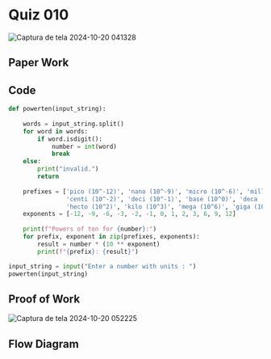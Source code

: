# Quiz 010

![Captura de tela 2024-10-20 041328](https://github.com/user-attachments/assets/a6d1b292-d38e-418c-a417-f5d8d7181260)

## Paper Work



## Code

```py
def powerten(input_string):
    
    words = input_string.split()  
    for word in words:
        if word.isdigit():  
            number = int(word)
            break
    else:
        print("invalid.")
        return
    
    prefixes = ['pico (10^-12)', 'nano (10^-9)', 'micro (10^-6)', 'milli (10^-3)',
                'centi (10^-2)', 'deci (10^-1)', 'base (10^0)', 'deca (10^1)',
                'hecto (10^2)', 'kilo (10^3)', 'mega (10^6)', 'giga (10^9)', 'tera (10^12)']
    exponents = [-12, -9, -6, -3, -2, -1, 0, 1, 2, 3, 6, 9, 12]
    
    print(f"Powers of ten for {number}:")
    for prefix, exponent in zip(prefixes, exponents):
        result = number * (10 ** exponent)
        print(f"{prefix}: {result}")

input_string = input("Enter a number with units : ")
powerten(input_string)

```

## Proof of Work

![Captura de tela 2024-10-20 052225](https://github.com/user-attachments/assets/1a18837f-0c5a-401c-b02f-75c14edcc9c5)

## Flow Diagram


